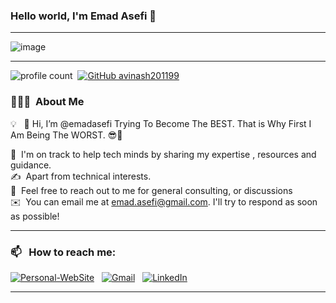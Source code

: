 ### Hello world, I'm Emad Asefi  👋 

-----

<p align="center">
 
![image](https://user-images.githubusercontent.com/61057666/169029838-74df663d-2e62-4d77-bdff-b43f7d63f00f.png)

</p>

-----

![profile count](https://komarev.com/ghpvc/?username=emadasefi)&nbsp;
[![GitHub avinash201199](https://img.shields.io/github/followers/emadasefi?label=follow&style=social)](https://github.com/emadasefi)&nbsp;
### 👨🏻‍💻 &nbsp;About Me

💡 &nbsp; 👋 Hi, I’m @emadasefi Trying To Become The BEST. That is Why First I Am Being The WORST. 😎💪

🌱 &nbsp;I'm on track to help tech minds by sharing my expertise , resources and guidance.\
✍️ &nbsp;Apart from technical interests.\
💬 &nbsp;Feel free to reach out to me for general consulting, or discussions \
✉️ &nbsp;You can email me at emad.asefi@gmail.com. I'll try to respond as soon as possible!

-----
### 📫 &nbsp; How to reach me:


<a href="https://emadasefi.ir/"><img alt="Personal-WebSite" src="https://img.shields.io/badge/Personal WebSite%20-%230077B5.svg?&style=flat&logoColor=white"/></a> &nbsp;
<a href="mailto:emad.asefi@gmail.com"><img alt="Gmail" src="https://img.shields.io/badge/Gmail-D14836?style=flat&logo=gmail&logoColor=white" /></a> &nbsp;
<a href="https://linkedin.com/in/emadasefi"><img alt="LinkedIn" src="https://img.shields.io/badge/linkedin%20-%230077B5.svg?&style=flat&logo=linkedin&logoColor=white"/></a> &nbsp;

-----  
